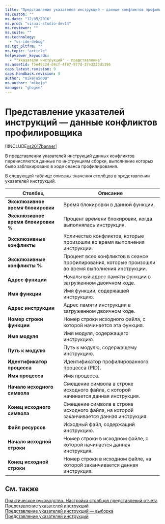 ```yaml
---
title: "Представление указателей инструкций — данные конфликтов профилировщика | Microsoft Docs"
ms.custom: ""
ms.date: "12/05/2016"
ms.prod: "visual-studio-dev14"
ms.reviewer: ""
ms.suite: ""
ms.technology: 
  - "vs-ide-debug"
ms.tgt_pltfrm: ""
ms.topic: "article"
helpviewer_keywords: 
  - ""Указатели инструкций" - представление"
ms.assetid: f5e49c24-d4cf-4f87-977d-37e3223d1196
caps.latest.revision: 9
caps.handback.revision: 9
author: "mikejo5000"
ms.author: "mikejo"
manager: "ghogen"
---
```

# Представление указателей инструкций — данные конфликтов профилировщика
[!INCLUDE[vs2017banner](../code-quality/includes/vs2017banner.md)]

В представлении указателей инструкций данных конфликтов перечисляются данные по инструкциям сборки, выполнение которых было заблокировано в ходе сеанса профилирования.  
  
 В следующей таблице описаны значения столбцов в представлении указателей инструкций.  
  
|Столбец|Описание|  
|-------------|--------------|  
|**Эксклюзивное время блокировки**|Время блокировки в данной функции.|  
|**Эксклюзивное время блокировки %**|Процент времени блокировки, когда выполнялась инструкция.|  
|**Эксклюзивные конфликты**|Количество конфликтов, которые произошли во время выполнения инструкции.|  
|**Эксклюзивные конфликты %**|Процент всех конфликтов в сеансе профилирования, которые произошли во время выполнения инструкции.|  
|**Адрес функции**|Начальный адрес памяти функции в загруженном двоичном коде.|  
|**Имя функции**|Имя функции, содержащей инструкцию.|  
|**Адрес инструкции**|Адрес памяти инструкции в загруженном двоичном коде.|  
|**Номер строки функции**|Номер строки исходного файла, с которой начинается эта функция.|  
|**Имя модуля**|Имя модуля, содержащего инструкцию.|  
|**Путь к модулю**|Путь к модулю, содержащему инструкцию.|  
|**Идентификатор процесса**|Идентификатор профилированного процесса \(PID\).|  
|**Имя процесса**|Имя процесса.|  
|**Начало исходного символа**|Смещение символа в строке исходного файла, с которой начинается данная инструкция.|  
|**Конец исходного символа**|Смещение символа в строке исходного файла, на которой заканчивается данная инструкция.|  
|**Файл ресурсов**|Исходный файл, содержащий инструкцию.|  
|**Начало исходной строки**|Номер строки в исходном файле, с которой начинается данная инструкция.|  
|**Конец исходной строки**|Номер строки в исходном файле, на которой заканчивается данная инструкция.|  
  
## См. также  
 [Практическое руководство. Настройка столбцов представлений отчета](../profiling/how-to-customize-report-view-columns.md)   
 [Представление указателей инструкций](../profiling/instruction-pointers-ips-view.md)   
 [Представление указателей инструкций — выборка](../profiling/instruction-pointers-ips-view-dotnet-memory-sampling-data.md)   
 [Представление указателей инструкций](../profiling/instruction-pointers-ips-view-sampling-data.md)